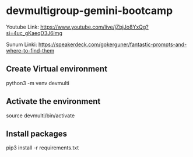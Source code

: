 # devmultigroup-gemini-bootcamp

Youtube Link: https://www.youtube.com/live/jZbjJo8YxQg?si=4uc_gKaeqD3J6img

Sunum Linki: https://speakerdeck.com/gokerguner/fantastic-prompts-and-where-to-find-them

## Create Virtual environment
python3 -m venv devmulti

## Activate the environment
source devmulti/bin/activate

## Install packages
pip3 install -r requirements.txt
